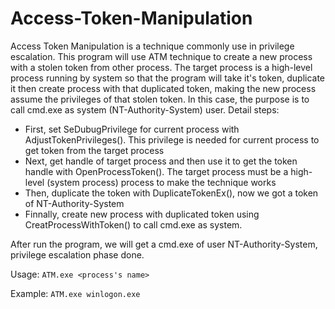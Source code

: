 # Access-Token-Manipulation

Access Token Manipulation is a technique commonly use in privilege escalation. This program will use ATM technique to create a new process with a stolen token from other process. The target process is a high-level process running by system so that the program will take it's token, duplicate it then create process with that duplicated token, making the new process assume the privileges of that stolen token. In this case, the purpose is to call cmd.exe as system (NT-Authority-System) user. Detail steps:

* First, set SeDubugPrivilege for current process with AdjustTokenPrivileges(). This privilege is needed for current process to get token from the target process
* Next, get handle of target process and then use it to get the token handle with OpenProcessToken(). The target process must be a high-level (system process) process to make the technique works
* Then, duplicate the token with DuplicateTokenEx(), now we got a token of NT-Authority-System
* Finnally, create new process with duplicated token using CreatProcessWithToken() to call cmd.exe as system. 

After run the program, we will get a cmd.exe of user NT-Authority-System, privilege escalation phase done.

Usage:
```ATM.exe <process's name>```

Example:
```ATM.exe winlogon.exe```
